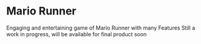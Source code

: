 # Mario Runner
Engaging and entertaining game of Mario Runner with many Features
Still a work in progress, will be available for final product soon
